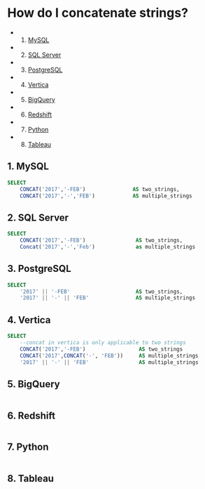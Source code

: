 
# How do I concatenate strings?

<!-- vscode-markdown-toc -->
* 1. [MySQL](#MySQL)
* 2. [SQL Server](#SQLServer)
* 3. [PostgreSQL](#PostgreSQL)
* 4. [Vertica](#Vertica)
* 5. [BigQuery](#BigQuery)
* 6. [Redshift](#Redshift)
* 7. [Python](#Python)
* 8. [Tableau](#Tableau)

<!-- vscode-markdown-toc-config
	numbering=true
	autoSave=true
	/vscode-markdown-toc-config -->
<!-- /vscode-markdown-toc -->

##  1. <a name='MySQL'></a>MySQL
```sql
SELECT
    CONCAT('2017','-FEB')               AS two_strings,
    CONCAT('2017','-','FEB')            AS multiple_strings
```

##  2. <a name='SQLServer'></a>SQL Server
```sql
SELECT
    CONCAT('2017','-FEB')                AS two_strings,
    Concat('2017','-','Feb')             as multiple_strings
```

##  3. <a name='PostgreSQL'></a>PostgreSQL

```sql
SELECT
    '2017' || '-FEB'                     AS two_strings,
    '2017' || '-' || 'FEB'               AS multiple_strings
```

##  4. <a name='Vertica'></a>Vertica
```sql
SELECT
    --concat in vertica is only applicable to two strings
    CONCAT('2017','-FEB')                 AS two_strings
    CONCAT('2017',CONCAT('-', 'FEB'))     AS multiple_strings
    '2017' || '-' || 'FEB'                AS multiple_strings
```


##  5. <a name='BigQuery'></a>BigQuery
```sql
```


##  6. <a name='Redshift'></a>Redshift
```sql
```

##  7. <a name='Python'></a>Python
```python
```

##  8. <a name='Tableau'></a>Tableau
```
```